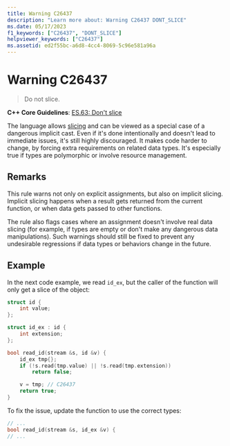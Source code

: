 ```yaml
---
title: Warning C26437
description: "Learn more about: Warning C26437 DONT_SLICE"
ms.date: 05/17/2023
f1_keywords: ["C26437", "DONT_SLICE"]
helpviewer_keywords: ["C26437"]
ms.assetid: ed2f55bc-a6d8-4cc4-8069-5c96e581a96a
---
```

# Warning C26437

> Do not slice.

**C++ Core Guidelines**:
[ES.63: Don't slice](https://isocpp.github.io/CppCoreGuidelines/CppCoreGuidelines#es63-dont-slice)

The language allows [slicing](https://en.wikipedia.org/wiki/Object_slicing) and can be viewed as a special case of a dangerous implicit cast. Even if it's done intentionally and doesn't lead to immediate issues, it's still highly discouraged. It makes code harder to change, by forcing extra requirements on related data types. It's especially true if types are polymorphic or involve resource management.

## Remarks

This rule warns not only on explicit assignments, but also on implicit slicing. Implicit slicing happens when a result gets returned from the current function, or when data gets passed to other functions.

The rule also flags cases where an assignment doesn't involve real data slicing (for example, if types are empty or don't make any dangerous data manipulations). Such warnings should still be fixed to prevent any undesirable regressions if data types or behaviors change in the future.

## Example

In the next code example, we read `id_ex`, but the caller of the function will only get a slice of the object:

```cpp
struct id {
    int value;
};

struct id_ex : id {
    int extension;
};

bool read_id(stream &s, id &v) {
    id_ex tmp{};
    if (!s.read(tmp.value) || !s.read(tmp.extension))
        return false;

    v = tmp; // C26437
    return true;
}
```

To fix the issue, update the function to use the correct types:

```cpp
// ...
bool read_id(stream &s, id_ex &v) {
// ...
```
